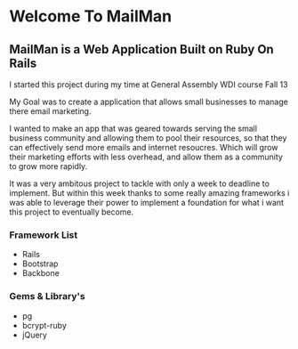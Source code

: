 # Welcome To MailMan

## MailMan is a Web Application Built on Ruby On Rails

I started this project during my time at General Assembly WDI course Fall 13

My Goal was to create a application that allows small businesses to manage there email marketing.

I wanted to make an app that was geared towards serving the small business community and allowing them to pool their resources, so that they can effectively send more emails and internet resoucres. Which will grow their marketing efforts with less overhead, and allow them as a community to grow more rapidly.

It was a very ambitous project to tackle with only a week to deadline to implement. But within this week thanks to some really amazing frameworks i was able to leverage their power to implement a foundation for what i want this project to eventually become.

### Framework List
* Rails
* Bootstrap
* Backbone

### Gems & Library's
* pg 
* bcrypt-ruby
* jQuery




